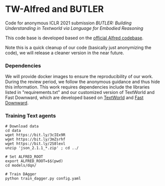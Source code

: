 # TW-Alfred and BUTLER

Code for anonymous ICLR 2021 submission *BUTLER: Building Understanding in Textworld via Language for Embodied Reasoning*

This code base is developed based on the [official Alfred codebase](https://github.com/askforalfred/alfred).

Note this is a quick cleanup of our code (basically just anonymizing the code), we will release a cleaner version in the near future.


### Dependencies

We will provide docker images to ensure the reproducibility of our work. 
During the review period, we follow the anonymous guidance and thus hide this information.
This work requires dependencies include the libraries listed in "requirements.txt" and our customized version of TextWorld and Fast Downward, which are developed based on [TextWorld](https://github.com/microsoft/TextWorld) and [Fast Downward](https://github.com/aibasel/downward).


### Training Text agents

```
# Download data
cd data
wget https://bit.ly/3cIEx9R
wget https://bit.ly/3mZsrhf
wget https://bit.ly/2S8lexl 
unzip 'json_2.1.1_*.zip' ; cd ../

# Set ALFRED_ROOT
export ALFRED_ROOT=$$(pwd)
cd models/dqn/

# Train DAgger
python train_dagger.py config.yaml
```




    
